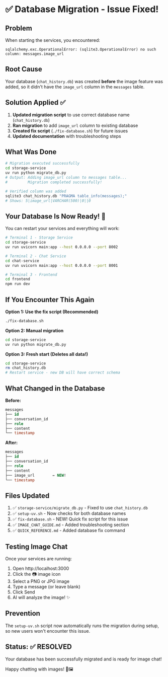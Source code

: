 # ✅ Database Migration - Issue Fixed!

## Problem
When starting the services, you encountered:
```
sqlalchemy.exc.OperationalError: (sqlite3.OperationalError) no such column: messages.image_url
```

## Root Cause
Your database (`chat_history.db`) was created **before** the image feature was added, so it didn't have the `image_url` column in the `messages` table.

## Solution Applied ✅

1. **Updated migration script** to use correct database name (`chat_history.db`)
2. **Ran migration** to add `image_url` column to existing database
3. **Created fix script** (`./fix-database.sh`) for future issues
4. **Updated documentation** with troubleshooting steps

## What Was Done

```bash
# Migration executed successfully
cd storage-service
uv run python migrate_db.py
# Output: Adding image_url column to messages table...
#         Migration completed successfully!

# Verified column was added
sqlite3 chat_history.db "PRAGMA table_info(messages);"
# Shows: 5|image_url|VARCHAR(500)|0||0
```

## Your Database Is Now Ready! 🎉

You can restart your services and everything will work:

```bash
# Terminal 1 - Storage Service
cd storage-service
uv run uvicorn main:app --host 0.0.0.0 --port 8002

# Terminal 2 - Chat Service
cd chat-service
uv run uvicorn main:app --host 0.0.0.0 --port 8001

# Terminal 3 - Frontend
cd frontend
npm run dev
```

## If You Encounter This Again

**Option 1: Use the fix script (Recommended)**
```bash
./fix-database.sh
```

**Option 2: Manual migration**
```bash
cd storage-service
uv run python migrate_db.py
```

**Option 3: Fresh start (Deletes all data!)**
```bash
cd storage-service
rm chat_history.db
# Restart service - new DB will have correct schema
```

## What Changed in the Database

**Before:**
```sql
messages
├── id
├── conversation_id
├── role
├── content
└── timestamp
```

**After:**
```sql
messages
├── id
├── conversation_id
├── role
├── content
├── image_url        ← NEW!
└── timestamp
```

## Files Updated

1. ✅ `storage-service/migrate_db.py` - Fixed to use `chat_history.db`
2. ✅ `setup-uv.sh` - Now checks for both database names
3. ✅ `fix-database.sh` - NEW! Quick fix script for this issue
4. ✅ `IMAGE_CHAT_GUIDE.md` - Added troubleshooting section
5. ✅ `QUICK_REFERENCE.md` - Added database fix command

## Testing Image Chat

Once your services are running:

1. Open http://localhost:3000
2. Click the 📷 image icon
3. Select a PNG or JPG image
4. Type a message (or leave blank)
5. Click Send
6. AI will analyze the image! ✨

## Prevention

The `setup-uv.sh` script now automatically runs the migration during setup, so new users won't encounter this issue.

## Status: ✅ RESOLVED

Your database has been successfully migrated and is ready for image chat!

Happy chatting with images! 🎉🖼️
